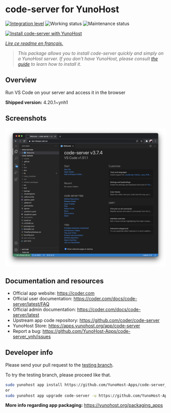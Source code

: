 <!--
N.B.: This README was automatically generated by https://github.com/YunoHost/apps/tree/master/tools/README-generator
It shall NOT be edited by hand.
-->

# code-server for YunoHost

[![Integration level](https://dash.yunohost.org/integration/code-server.svg)](https://dash.yunohost.org/appci/app/code-server) ![Working status](https://ci-apps.yunohost.org/ci/badges/code-server.status.svg) ![Maintenance status](https://ci-apps.yunohost.org/ci/badges/code-server.maintain.svg)

[![Install code-server with YunoHost](https://install-app.yunohost.org/install-with-yunohost.svg)](https://install-app.yunohost.org/?app=code-server)

*[Lire ce readme en français.](./README_fr.md)*

> *This package allows you to install code-server quickly and simply on a YunoHost server.
If you don't have YunoHost, please consult [the guide](https://yunohost.org/#/install) to learn how to install it.*

## Overview

Run VS Code on your server and access it in the browser


**Shipped version:** 4.20.1~ynh1

## Screenshots

![Screenshot of code-server](./doc/screenshots/screenshot.png)

## Documentation and resources

* Official app website: <https://coder.com>
* Official user documentation: <https://coder.com/docs/code-server/latest/FAQ>
* Official admin documentation: <https://coder.com/docs/code-server/latest>
* Upstream app code repository: <https://github.com/coder/code-server>
* YunoHost Store: <https://apps.yunohost.org/app/code-server>
* Report a bug: <https://github.com/YunoHost-Apps/code-server_ynh/issues>

## Developer info

Please send your pull request to the [testing branch](https://github.com/YunoHost-Apps/code-server_ynh/tree/testing).

To try the testing branch, please proceed like that.

``` bash
sudo yunohost app install https://github.com/YunoHost-Apps/code-server_ynh/tree/testing --debug
or
sudo yunohost app upgrade code-server -u https://github.com/YunoHost-Apps/code-server_ynh/tree/testing --debug
```

**More info regarding app packaging:** <https://yunohost.org/packaging_apps>
